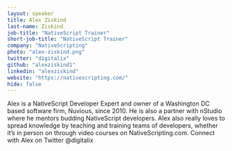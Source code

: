 ```yaml
---
layout: speaker
title: Alex Ziskind
last-name: Ziskind
job-title: "NativeScript Trainer"
short-job-title: "NativeScript Trainer"
company: "NativeScripting"
photo: "alex-ziskind.png"
twitter: "digitalix"
github: "alexziskind1"
linkedin: "alexziskind"
website: "https://nativescripting.com/"
hide: false
---
```


Alex is a NativeScript Developer Expert and owner of a Washington DC based software firm, Nuvious, since 2010. He is also a partner with nStudio where he mentors budding NativeScript developers. Alex also really loves to spread knowledge by teaching and training teams of developers, whether it’s in person on through video courses on NativeScripting.com. Connect with Alex on Twitter @digitalix